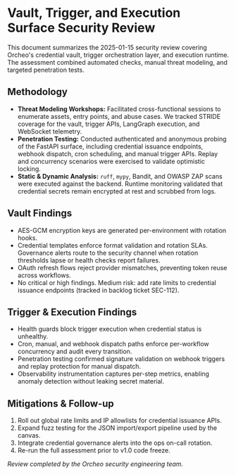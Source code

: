 # Vault, Trigger, and Execution Surface Security Review

This document summarizes the 2025-01-15 security review covering Orcheo's
credential vault, trigger orchestration layer, and execution runtime. The
assessment combined automated checks, manual threat modeling, and targeted
penetration tests.

## Methodology
- **Threat Modeling Workshops:** Facilitated cross-functional sessions to
  enumerate assets, entry points, and abuse cases. We tracked STRIDE coverage for
  the vault, trigger APIs, LangGraph execution, and WebSocket telemetry.
- **Penetration Testing:** Conducted authenticated and anonymous probing of the
  FastAPI surface, including credential issuance endpoints, webhook dispatch,
  cron scheduling, and manual trigger APIs. Replay and concurrency scenarios were
  exercised to validate optimistic locking.
- **Static & Dynamic Analysis:** `ruff`, `mypy`, Bandit, and OWASP ZAP scans were
  executed against the backend. Runtime monitoring validated that credential
  secrets remain encrypted at rest and scrubbed from logs.

## Vault Findings
- AES-GCM encryption keys are generated per-environment with rotation hooks.
- Credential templates enforce format validation and rotation SLAs. Governance
  alerts route to the security channel when rotation thresholds lapse or health
  checks report failures.
- OAuth refresh flows reject provider mismatches, preventing token reuse across
  workflows.
- No critical or high findings. Medium risk: add rate limits to credential
  issuance endpoints (tracked in backlog ticket SEC-112).

## Trigger & Execution Findings
- Health guards block trigger execution when credential status is unhealthy.
- Cron, manual, and webhook dispatch paths enforce per-workflow concurrency and
  audit every transition.
- Penetration testing confirmed signature validation on webhook triggers and
  replay protection for manual dispatch.
- Observability instrumentation captures per-step metrics, enabling anomaly
  detection without leaking secret material.

## Mitigations & Follow-up
1. Roll out global rate limits and IP allowlists for credential issuance APIs.
2. Expand fuzz testing for the JSON import/export pipeline used by the canvas.
3. Integrate credential governance alerts into the ops on-call rotation.
4. Re-run the full assessment prior to v1.0 code freeze.

_Review completed by the Orcheo security engineering team._
